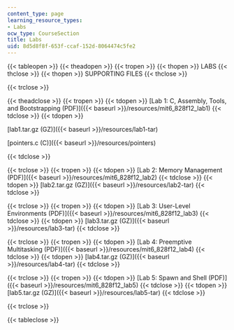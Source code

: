 ```yaml
---
content_type: page
learning_resource_types:
- Labs
ocw_type: CourseSection
title: Labs
uid: 8d5d8f8f-653f-ccaf-152d-8064474c5fe2
---
```


{{< tableopen >}}
{{< theadopen >}}
{{< tropen >}}
{{< thopen >}}
LABS
{{< thclose >}}
{{< thopen >}}
SUPPORTING FILES
{{< thclose >}}

{{< trclose >}}

{{< theadclose >}}
{{< tropen >}}
{{< tdopen >}}
[Lab 1: C, Assembly, Tools, and Bootstrapping (PDF)]({{< baseurl >}}/resources/mit6_828f12_lab1)
{{< tdclose >}}
{{< tdopen >}}


[lab1.tar.gz (GZ)]({{< baseurl >}}/resources/lab1-tar)

[pointers.c (C)]({{< baseurl >}}/resources/pointers)


{{< tdclose >}}

{{< trclose >}}
{{< tropen >}}
{{< tdopen >}}
[Lab 2: Memory Management (PDF)]({{< baseurl >}}/resources/mit6_828f12_lab2)
{{< tdclose >}}
{{< tdopen >}}
[lab2.tar.gz (GZ)]({{< baseurl >}}/resources/lab2-tar)
{{< tdclose >}}

{{< trclose >}}
{{< tropen >}}
{{< tdopen >}}
[Lab 3: User-Level Environments (PDF)]({{< baseurl >}}/resources/mit6_828f12_lab3)
{{< tdclose >}}
{{< tdopen >}}
[lab3.tar.gz (GZ)]({{< baseurl >}}/resources/lab3-tar)
{{< tdclose >}}

{{< trclose >}}
{{< tropen >}}
{{< tdopen >}}
[Lab 4: Preemptive Multitasking (PDF)]({{< baseurl >}}/resources/mit6_828f12_lab4)
{{< tdclose >}}
{{< tdopen >}}
[lab4.tar.gz (GZ)]({{< baseurl >}}/resources/lab4-tar)
{{< tdclose >}}

{{< trclose >}}
{{< tropen >}}
{{< tdopen >}}
[Lab 5: Spawn and Shell (PDF)]({{< baseurl >}}/resources/mit6_828f12_lab5)
{{< tdclose >}}
{{< tdopen >}}
[lab5.tar.gz (GZ)]({{< baseurl >}}/resources/lab5-tar)
{{< tdclose >}}

{{< trclose >}}

{{< tableclose >}}